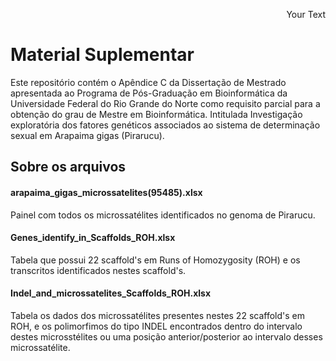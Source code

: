 <p style='text-align: right;'> Your Text </p>

# Material Suplementar

Este repositório contém o Apêndice C da Dissertação de Mestrado apresentada ao Programa de Pós-Graduação em Bioinformática da Universidade Federal do Rio Grande do Norte como requisito parcial para a obtenção do grau de Mestre em Bioinformática. Intitulada Investigação exploratória dos fatores genéticos associados ao sistema de determinação sexual em Arapaima gigas (Pirarucu).

## Sobre os arquivos

#### arapaima_gigas_microssatelites(95485).xlsx

Painel com todos os microssatélites identificados no genoma de Pirarucu.

#### Genes_identify_in_Scaffolds_ROH.xlsx	

Tabela que possui 22 scaffold's em Runs of Homozygosity (ROH) e os transcritos identificados nestes scaffold's.

#### Indel_and_microssatelites_Scaffolds_ROH.xlsx	

Tabela os dados dos microssatélites presentes nestes 22 scaffold's em ROH, e os polimorfimos do tipo INDEL encontrados dentro do intervalo destes microsstélites ou uma posição anterior/posterior ao intervalo desses microssatélite.


